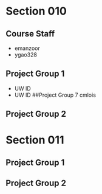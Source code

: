 # Section 010

## Course Staff

   * emanzoor
   * ygao328

## Project Group 1

   * UW ID
   * UW ID
##Project Group 7
   cmlois
## Project Group 2

# Section 011

## Project Group 1

## Project Group 2


